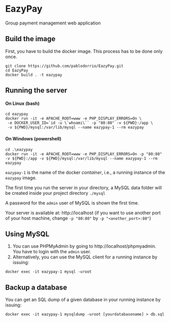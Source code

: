 # EazyPay
Group payment management web application

## Build the image
First, you have to build the docker image. This process has to be done only once.
```
git clone https://github.com/pablodorrio/EazyPay.git
cd EazyPay
docker build . -t eazypay
```

## Running the server

#### On Linux (bash)
```
cd eazypay
docker run -it -e APACHE_ROOT=www -e PHP_DISPLAY_ERRORS=On \
 -e DOCKER_USER_ID=`id -u \`whoami\`` -p "80:80" -v ${PWD}:/app \
 -v ${PWD}/mysql:/var/lib/mysql --name eazypay-1 --rm eazypay
```
#### On Windows (powershell)
```
cd .\eazypay
docker run -it -e APACHE_ROOT=www -e PHP_DISPLAY_ERRORS=On -p "80:80" -v ${PWD}:/app -v ${PWD}/mysql:/var/lib/mysql --name eazypay-1 --rm eazypay

```

`eazypay-1` is the name of the docker *container*, i.e., a running instance
of the `eazypay` image.

The first time you run the server in your directory, a MySQL data folder will
be created inside your project directory `./mysql`

A password for the `admin` user of MySQL is shown the first time.

Your server is available at: http://localhost
(if you want to use another port of your host machine, change `-p "80:80"`
by `-p "<another_port>:80"`)

## Using MySQL
1. You can use PHPMyAdmin by going to http://localhost/phpmyadmin. You have
to login with the `admin` user.
2. Alternatively, you can use the MySQL client for a running instance by issuing:
```
docker exec -it eazypay-1 mysql -uroot
```

## Backup a database
You can get an SQL dump of a given database in your running instance by issuing:
```
docker exec -it eazypay-1 mysqldump -uroot [yourdatabasename] > db.sql
```
